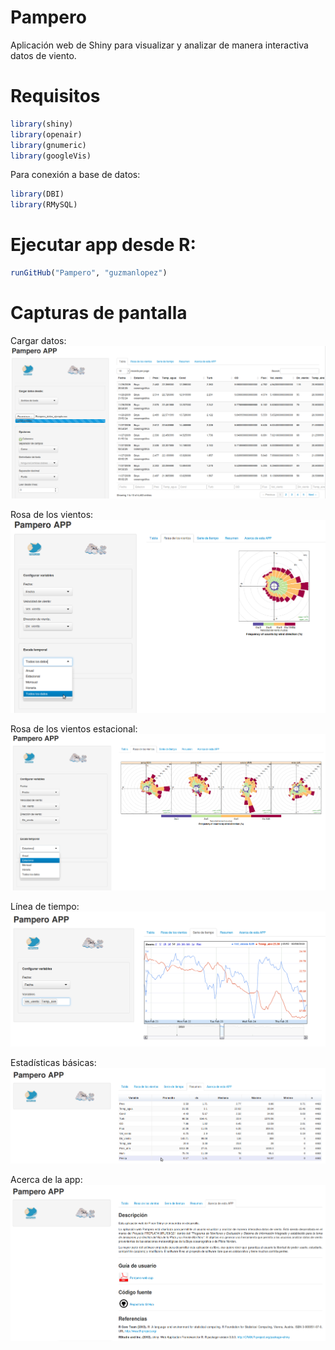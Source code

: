 Pampero
===

Aplicación web de Shiny para visualizar y analizar de manera interactiva datos de viento.

Requisitos
===

```R
library(shiny) 
library(openair) 
library(gnumeric) 
library(googleVis)
```

Para conexión a base de datos:

```R
library(DBI)
library(RMySQL)
```

Ejecutar app desde R: 
===

```R
runGitHub("Pampero", "guzmanlopez")
```

Capturas de pantalla
===

Cargar datos:
![Image](https://raw.githubusercontent.com/guzmanlopez/Pampero/master/Figuras/captura-de-pantalla-01.png)

Rosa de los vientos:
![Image](https://raw.githubusercontent.com/guzmanlopez/Pampero/master/Figuras/captura-de-pantalla-02.png)

Rosa de los vientos estacional:
![Image](https://raw.githubusercontent.com/guzmanlopez/Pampero/master/Figuras/captura-de-pantalla-03.png)

Línea de tiempo:
![Image](https://raw.githubusercontent.com/guzmanlopez/Pampero/master/Figuras/captura-de-pantalla-04.png)

Estadísticas básicas:
![Image](https://raw.githubusercontent.com/guzmanlopez/Pampero/master/Figuras/captura-de-pantalla-05.png)

Acerca de la app:
![Image](https://raw.githubusercontent.com/guzmanlopez/Pampero/master/Figuras/captura-de-pantalla-06.png)